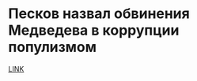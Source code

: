 # Песков назвал обвинения Медведева в коррупции популизмом



[LINK](https://varlamov.ru/2308276.html)